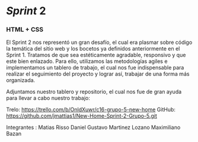 # *Sprint* 2 #

### HTML + CSS ###

El Sprint 2 nos representó un gran desafío, el cual era plasmar sobre código la temática del sitio web y los bocetos ya definidos anteriormente en el Sprint 1. Tratamos de que sea estéticamente agradable, responsivo y que este bien enlazado. Para ello, utilizamos las metodologías agiles e implementamos un tablero de trabajo, el cual nos fue indispensable para realizar el seguimiento del proyecto y lograr así, trabajar de una forma más organizada.

Adjuntamos nuestro tablero y repositorio, el cual nos fue de gran ayuda para llevar a cabo nuestro trabajo:

Trelo: https://trello.com/b/OnldXuwr/c16-grupo-5-new-home
GitHub: https://github.com/jmattias1/New-Home-Sprint-2-Grupo-5.git


Integrantes :
Matias Risso
Daniel Gustavo Martinez Lozano
Maximiliano Bazan





